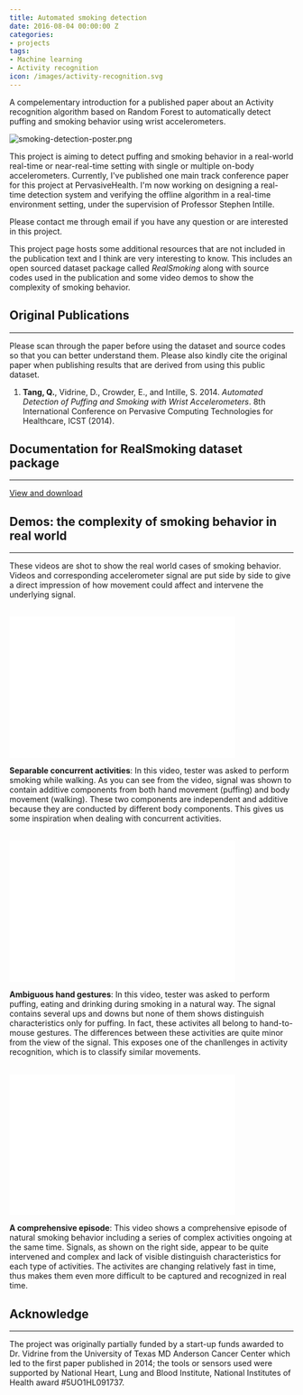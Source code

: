 ```yaml
---
title: Automated smoking detection
date: 2016-08-04 00:00:00 Z
categories:
- projects
tags:
- Machine learning
- Activity recognition
icon: /images/activity-recognition.svg
---
```


A compelementary introduction for a published paper about an Activity recognition algorithm based on Random Forest to automatically detect
puffing and smoking behavior using wrist accelerometers.

![smoking-detection-poster.png](/assets/img/project/smoking-detection-poster.png)

This project is aiming to detect puffing and smoking behavior in a real-world real-time or near-real-time setting with single or multiple on-body accelerometers. Currently, I've published one main track conference paper for this project at PervasiveHealth. I'm now working on designing a real-time detection system and verifying the offline algorithm in a real-time environment setting, under the supervision of Professor Stephen Intille.<!--more-->

Please contact me through email if you have any question or are interested in this project.

This project page hosts some additional resources that are not included in the publication text and I think are very interesting to know. This includes an open sourced dataset package called _RealSmoking_ along with source codes used in the publication and some video demos to show the complexity of smoking behavior.

## Original Publications
---

Please scan through the paper before using the dataset and source codes so that you can better understand them. Please also kindly cite the original paper when publishing results that are derived from using this public dataset.

<ol>
    <li><b>Tang, Q.</b>, Vidrine, D., Crowder, E., and Intille, S. 2014. <i>Automated Detection of Puffing and Smoking with Wrist Accelerometers</i>. 8th International Conference on Pervasive Computing Technologies for Healthcare, ICST (2014). <a href="http://eudl.eu/doi/10.4108/icst.pervasivehealth.2014.254978" title="download paper"><i class="fa fa-link"></i></a></li>
</ol>

## Documentation for RealSmoking dataset package
---

[View and download](https://qutang.gitbooks.io/documentation-real-world-puffing-and-smoking-data/content/)

<div class="spacing"></div>


## Demos: the complexity of smoking behavior in real world
---

These videos are shot to show the real world cases of smoking behavior. Videos and corresponding accelerometer signal are put side by side to give a direct impression of how movement could affect and intervene the underlying signal.

<br />
<iframe class="center-block" width="400" height="250" src="//www.youtube.com/embed/0vuninozmh0" frameborder="0" allowfullscreen align="center"></iframe>

__Separable concurrent activities__: In this video, tester was asked to perform smoking while walking. As you can see from the video, signal was shown to contain additive components from both hand movement (puffing) and body movement (walking). These two components are independent and additive because they are conducted by different body components. This gives us some inspiration when dealing with concurrent activities.

<br />
<iframe class="center-block" width="400" height="250" src="//www.youtube.com/embed/9ariksf8jAk" frameborder="0" allowfullscreen></iframe>

__Ambiguous hand gestures__: In this video, tester was asked to perform puffing, eating and drinking during smoking in a natural way. The signal contains several ups and downs but none of them shows distinguish characteristics only for puffing. In fact, these activites all belong to hand-to-mouse gestures. The differences between these activities are quite minor from the view of the signal. This exposes one of the chanllenges in activity recognition, which is to classify similar movements.

<br />
<iframe class="center-block" width="400" height="250" src="//www.youtube.com/embed/FjhBPKOZ1a0" frameborder="0" allowfullscreen></iframe>

__A comprehensive episode__: This video shows a comprehensive episode of natural smoking behavior including a series of complex activities ongoing at the same time. Signals, as shown on the right side, appear to be quite intervened and complex and lack of visible distinguish characteristics for each type of activities. The activites are changing relatively fast in time, thus makes them even more difficult to be captured and recognized in real time.

## Acknowledge
---
The project was originally partially funded by a start-up funds awarded to Dr. Vidrine from the University of Texas MD Anderson Cancer Center which led to the first paper published in 2014; the tools or sensors used were supported by National Heart, Lung and Blood Institute, National Institutes of Health award #5UO1HL091737.
